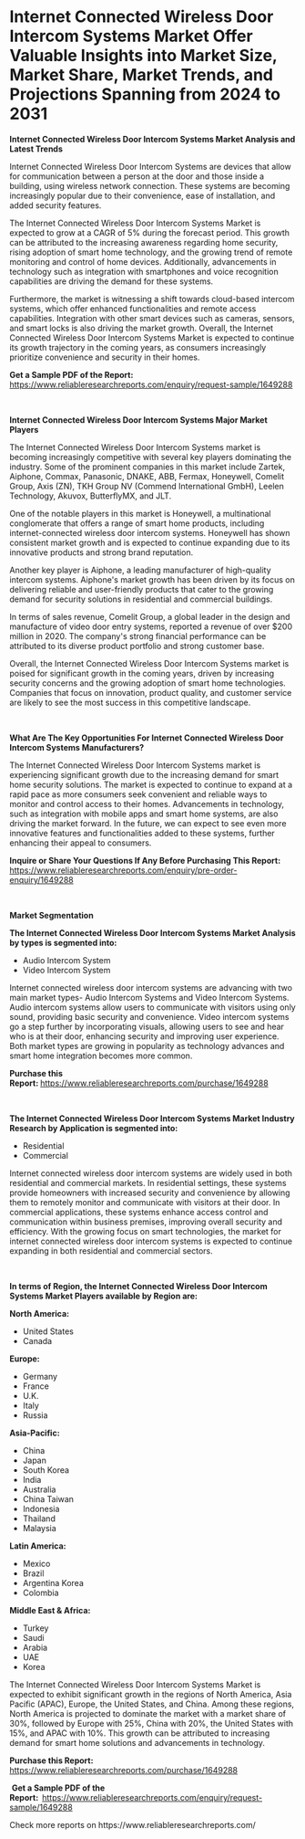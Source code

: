 <p><h1>Internet Connected Wireless Door Intercom Systems Market Offer Valuable Insights into Market Size, Market Share, Market Trends, and Projections Spanning from 2024 to 2031</h1></p><p><strong>Internet Connected Wireless Door Intercom Systems Market Analysis and Latest Trends</strong></p>
<p><p>Internet Connected Wireless Door Intercom Systems are devices that allow for communication between a person at the door and those inside a building, using wireless network connection. These systems are becoming increasingly popular due to their convenience, ease of installation, and added security features.</p><p>The Internet Connected Wireless Door Intercom Systems Market is expected to grow at a CAGR of 5% during the forecast period. This growth can be attributed to the increasing awareness regarding home security, rising adoption of smart home technology, and the growing trend of remote monitoring and control of home devices. Additionally, advancements in technology such as integration with smartphones and voice recognition capabilities are driving the demand for these systems.</p><p>Furthermore, the market is witnessing a shift towards cloud-based intercom systems, which offer enhanced functionalities and remote access capabilities. Integration with other smart devices such as cameras, sensors, and smart locks is also driving the market growth. Overall, the Internet Connected Wireless Door Intercom Systems Market is expected to continue its growth trajectory in the coming years, as consumers increasingly prioritize convenience and security in their homes.</p></p>
<p><strong>Get a Sample PDF of the Report:&nbsp;</strong> <a href="https://www.reliableresearchreports.com/enquiry/request-sample/1649288">https://www.reliableresearchreports.com/enquiry/request-sample/1649288</a></p>
<p>&nbsp;</p>
<p><strong>Internet Connected Wireless Door Intercom Systems Major Market Players</strong></p>
<p><p>The Internet Connected Wireless Door Intercom Systems market is becoming increasingly competitive with several key players dominating the industry. Some of the prominent companies in this market include Zartek, Aiphone, Commax, Panasonic, DNAKE, ABB, Fermax, Honeywell, Comelit Group, Axis (ZN), TKH Group NV (Commend International GmbH), Leelen Technology, Akuvox, ButterflyMX, and JLT.</p><p>One of the notable players in this market is Honeywell, a multinational conglomerate that offers a range of smart home products, including internet-connected wireless door intercom systems. Honeywell has shown consistent market growth and is expected to continue expanding due to its innovative products and strong brand reputation.</p><p>Another key player is Aiphone, a leading manufacturer of high-quality intercom systems. Aiphone's market growth has been driven by its focus on delivering reliable and user-friendly products that cater to the growing demand for security solutions in residential and commercial buildings.</p><p>In terms of sales revenue, Comelit Group, a global leader in the design and manufacture of video door entry systems, reported a revenue of over $200 million in 2020. The company's strong financial performance can be attributed to its diverse product portfolio and strong customer base.</p><p>Overall, the Internet Connected Wireless Door Intercom Systems market is poised for significant growth in the coming years, driven by increasing security concerns and the growing adoption of smart home technologies. Companies that focus on innovation, product quality, and customer service are likely to see the most success in this competitive landscape.</p></p>
<p>&nbsp;</p>
<p><strong>What Are The Key Opportunities For Internet Connected Wireless Door Intercom Systems Manufacturers?</strong></p>
<p><p>The Internet Connected Wireless Door Intercom Systems market is experiencing significant growth due to the increasing demand for smart home security solutions. The market is expected to continue to expand at a rapid pace as more consumers seek convenient and reliable ways to monitor and control access to their homes. Advancements in technology, such as integration with mobile apps and smart home systems, are also driving the market forward. In the future, we can expect to see even more innovative features and functionalities added to these systems, further enhancing their appeal to consumers.</p></p>
<p><strong>Inquire or Share Your Questions If Any Before Purchasing This Report:</strong> <a href="https://www.reliableresearchreports.com/enquiry/pre-order-enquiry/1649288">https://www.reliableresearchreports.com/enquiry/pre-order-enquiry/1649288</a></p>
<p>&nbsp;</p>
<p><strong>Market Segmentation</strong></p>
<p><strong>The Internet Connected Wireless Door Intercom Systems Market Analysis by types is segmented into:</strong></p>
<p><ul><li>Audio Intercom System</li><li>Video Intercom System</li></ul></p>
<p><p>Internet connected wireless door intercom systems are advancing with two main market types- Audio Intercom Systems and Video Intercom Systems. Audio intercom systems allow users to communicate with visitors using only sound, providing basic security and convenience. Video intercom systems go a step further by incorporating visuals, allowing users to see and hear who is at their door, enhancing security and improving user experience. Both market types are growing in popularity as technology advances and smart home integration becomes more common.</p></p>
<p><strong>Purchase this Report:&nbsp;</strong><a href="https://www.reliableresearchreports.com/purchase/1649288">https://www.reliableresearchreports.com/purchase/1649288</a></p>
<p>&nbsp;</p>
<p><strong>The Internet Connected Wireless Door Intercom Systems Market Industry Research by Application is segmented into:</strong></p>
<p><ul><li>Residential</li><li>Commercial</li></ul></p>
<p><p>Internet connected wireless door intercom systems are widely used in both residential and commercial markets. In residential settings, these systems provide homeowners with increased security and convenience by allowing them to remotely monitor and communicate with visitors at their door. In commercial applications, these systems enhance access control and communication within business premises, improving overall security and efficiency. With the growing focus on smart technologies, the market for internet connected wireless door intercom systems is expected to continue expanding in both residential and commercial sectors.</p></p>
<p>&nbsp;</p>
<p><strong>In terms of Region, the Internet Connected Wireless Door Intercom Systems Market Players available by Region are:</strong></p>
<p>
    <p> <strong> North America: </strong>
        <ul>
            <li>United States</li>
            <li>Canada</li>
        </ul>
        </p> 
    <p> <strong> Europe: </strong>
        <ul>
            <li>Germany</li>
            <li>France</li>
            <li>U.K.</li>
            <li>Italy</li>
            <li>Russia</li>
        </ul>
        </p> 
    <p> <strong> Asia-Pacific: </strong>
        <ul>
            <li>China</li>
            <li>Japan</li>
            <li>South Korea</li>
            <li>India</li>
            <li>Australia</li>
            <li>China Taiwan</li>
            <li>Indonesia</li>
            <li>Thailand</li>
            <li>Malaysia</li>
        </ul>
        </p> 
    <p> <strong> Latin America: </strong>
        <ul>
            <li>Mexico</li>
            <li>Brazil</li>
            <li>Argentina Korea</li>
            <li>Colombia</li>
        </ul>
        </p> 
    <p> <strong> Middle East & Africa: </strong>
        <ul>
            <li>Turkey</li>
            <li>Saudi</li>
            <li>Arabia</li>
            <li>UAE</li>
            <li>Korea</li>
        </ul>
    </p>
    </p>
<p><p>The Internet Connected Wireless Door Intercom Systems Market is expected to exhibit significant growth in the regions of North America, Asia Pacific (APAC), Europe, the United States, and China. Among these regions, North America is projected to dominate the market with a market share of 30%, followed by Europe with 25%, China with 20%, the United States with 15%, and APAC with 10%. This growth can be attributed to increasing demand for smart home solutions and advancements in technology.</p></p>
<p><strong>Purchase this Report: </strong><a href="https://www.reliableresearchreports.com/purchase/1649288">https://www.reliableresearchreports.com/purchase/1649288</a></p>
<p>&nbsp;<strong>Get a Sample PDF of the Report:&nbsp;&nbsp;</strong><a href="https://www.reliableresearchreports.com/enquiry/request-sample/1649288">https://www.reliableresearchreports.com/enquiry/request-sample/1649288</a></p>
<p><strong></strong></p>
<p>Check more reports on https://www.reliableresearchreports.com/</p>